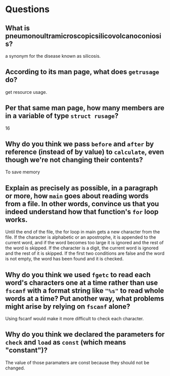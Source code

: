 # Questions

## What is pneumonoultramicroscopicsilicovolcanoconiosis?

a synonym for the disease known as silicosis.

## According to its man page, what does `getrusage` do?

get resource usage.

## Per that same man page, how many members are in a variable of type `struct rusage`?

16

## Why do you think we pass `before` and `after` by reference (instead of by value) to `calculate`, even though we're not changing their contents?

To save memory

## Explain as precisely as possible, in a paragraph or more, how `main` goes about reading words from a file. In other words, convince us that you indeed understand how that function's `for` loop works.

Until the end of the file, the for loop in main gets a new character from the file. If the character is alphabetic or an apostrophe, it is appended to the current word, and if the word becomes too large it is ignored and the rest of the word is skipped. If the character is a digit, the current word is ignored and the rest of it is skipped. If the first two conditions are false and the word is not empty, the word has been found and it is checked.

## Why do you think we used `fgetc` to read each word's characters one at a time rather than use `fscanf` with a format string like `"%s"` to read whole words at a time? Put another way, what problems might arise by relying on `fscanf` alone?

Using fscanf would make it more difficult to check each character.

## Why do you think we declared the parameters for `check` and `load` as `const` (which means "constant")?

The value of those paramaters are const because they should not be changed.
